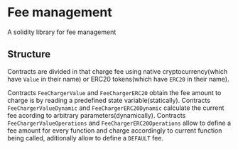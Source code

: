 # Fee management 

A solidity library for fee management

## Structure

Contracts are divided in that charge fee using native cryptocurrency(which have `Value` in their name) or ERC20 tokens(which have `ERC20` in their name).

Contracts `FeeChargerValue` and `FeeChargerERC20` obtain the fee amount to charge is by reading a predefined state variable(statically).
Contracts `FeeChargerValueDynamic` and `FeeChargerERC20Dynamic` calculate the current fee acording to arbitrary parameters(dynamically).
Contracts `FeeChargerValueOperations` and `FeeChargerERC20Operations` allow to define a fee amount for every function and charge accordingly
to current function being called, aditionally allow to define a `DEFAULT` fee.

